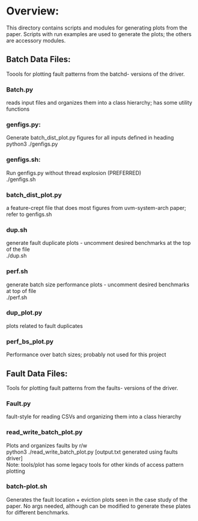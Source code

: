 # Overview:
This directory contains scripts and modules for generating plots from the paper. Scripts with
run examples are used to generate the plots; the others are accessory modules.

## Batch Data Files:
Toools for plotting fault patterns from the batchd- versions of the driver.
### Batch.py
reads input files and organizes them into a class hierarchy; has some utility functions
### genfigs.py:
Generate batch\_dist\_plot.py figures for all inputs defined in heading\
python3 ./genfigs.py
### genfigs.sh:
Run genfigs.py without thread explosion (PREFERRED)\
./genfigs.sh
### batch\_dist\_plot.py
a feature-crept file that does most figures from uvm-system-arch paper; refer to genfigs.sh
### dup.sh
generate fault duplicate plots - uncomment desired benchmarks at the top of the file\
./dup.sh
### perf.sh
generate batch size performance plots - uncomment desired benchmarks at top of file\
./perf.sh
### dup\_plot.py
plots related to fault duplicates
### perf\_bs\_plot.py
Performance over batch sizes; probably not used for this project


## Fault Data Files:
Tools for plotting fault patterns from the faults- versions of the driver.
### Fault.py
fault-style for reading CSVs and organizing them into a class hierarchy
### read\_write\_batch\_plot.py
Plots and organizes faults by r/w\
python3 ./read\_write\_batch\_plot.py [output.txt generated using faults driver]\
Note: tools/plot has some legacy tools for other kinds of access pattern plotting
### batch-plot.sh
Generates the fault location + eviction plots seen in the case study of the paper. No args needed, although can 
be modified to generate these plates for different benchmarks.
